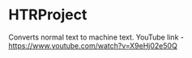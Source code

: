 # HTRProject
Converts normal text to machine text.
YouTube link - https://www.youtube.com/watch?v=X9eHj02e50Q
